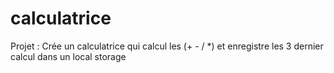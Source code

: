 # calculatrice
Projet : Crée un calculatrice qui calcul les (+ - /  *) et enregistre les 3 dernier calcul dans un local storage
